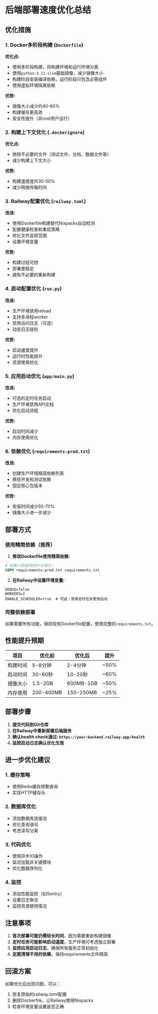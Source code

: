 # 后端部署速度优化总结

## 优化措施

### 1. Docker多阶段构建 (`Dockerfile`)

**优化点:**
- 使用多阶段构建，将构建环境和运行环境分离
- 使用`python:3.11-slim`基础镜像，减少镜像大小
- 构建阶段安装编译依赖，运行阶段只包含必需组件
- 使用虚拟环境隔离依赖

**优势:**
- 镜像大小减少约40-60%
- 构建缓存更高效
- 安全性提升（非root用户运行）

### 2. 构建上下文优化 (`.dockerignore`)

**优化点:**
- 排除不必要的文件（测试文件、文档、数据文件等）
- 减少构建上下文大小

**优势:**
- 构建速度提升30-50%
- 减少网络传输时间

### 3. Railway配置优化 (`railway.toml`)

**改进:**
- 使用Dockerfile构建替代Nixpacks自动检测
- 配置健康检查和重启策略
- 优化文件监控范围
- 设置环境变量

**优势:**
- 构建过程可控
- 部署更稳定
- 避免不必要的重新构建

### 4. 启动配置优化 (`run.py`)

**改进:**
- 生产环境禁用reload
- 支持多进程worker
- 禁用访问日志（可选）
- 动态日志级别

**优势:**
- 启动速度提升
- 运行时性能提升
- 资源使用优化

### 5. 应用启动优化 (`app/main.py`)

**改进:**
- 可选的定时任务启动
- 生产环境禁用API文档
- 优化启动流程

**优势:**
- 启动时间减少
- 内存使用优化

### 6. 依赖优化 (`requirements-prod.txt`)

**改进:**
- 创建生产环境精简依赖列表
- 移除开发和测试依赖
- 固定核心包版本

**优势:**
- 安装时间减少50-70%
- 镜像大小进一步减少

## 部署方式

### 使用精简依赖（推荐）

1. **修改Dockerfile使用精简依赖:**
```dockerfile
# 将第一阶段的COPY行改为：
COPY requirements-prod.txt requirements.txt
```

2. **在Railway中设置环境变量:**
```
DEBUG=false
WORKERS=2
ENABLE_SCHEDULER=true  # 可选：禁用定时任务更快启动
```

### 完整依赖部署

如果需要所有功能，保持现有Dockerfile配置，使用完整的`requirements.txt`。

## 性能提升预期

| 项目 | 优化前 | 优化后 | 提升 |
|------|--------|--------|------|
| 构建时间 | 5-8分钟 | 2-4分钟 | ~50% |
| 启动时间 | 30-60秒 | 10-20秒 | ~60% |
| 镜像大小 | 1.5-2GB | 600MB-1GB | ~50% |
| 内存使用 | 200-400MB | 150-250MB | ~25% |

## 部署步骤

1. **提交代码到Git仓库**
2. **在Railway中重新部署后端服务**
3. **确认health check通过: `https://your-backend.railway.app/health`**
4. **监控启动日志确认优化生效**

## 进一步优化建议

### 1. 缓存策略
- 使用Redis缓存频繁查询
- 实现HTTP缓存头

### 2. 数据库优化
- 添加数据库连接池
- 优化查询语句
- 考虑读写分离

### 3. 代码优化
- 使用异步IO操作
- 延迟加载非关键模块
- 优化数据序列化

### 4. 监控
- 添加性能监控（如Sentry）
- 设置日志聚合
- 监控资源使用情况

## 注意事项

1. **首次部署可能仍需较长时间**，因为需要重新构建镜像
2. **定时任务可能影响启动速度**，生产环境可考虑独立部署
3. **监控应用启动日志**，确保所有服务正常初始化
4. **定期清理不用的依赖**，保持requirements文件精简

## 回滚方案

如果优化后出现问题，可以：
1. 恢复原始的railway.toml配置
2. 删除Dockerfile，让Railway使用Nixpacks
3. 检查环境变量设置是否正确